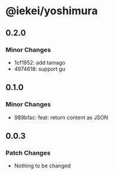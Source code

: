 # @iekei/yoshimura

## 0.2.0

### Minor Changes

- 1cf1952: add tamago
- 4974618: support gu

## 0.1.0

### Minor Changes

- 989bfac: feat: return content as JSON

## 0.0.3

### Patch Changes

- Nothing to be changed
